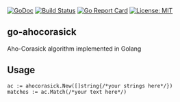 [![GoDoc](https://godoc.org/github.com/Codehardt/go-ahocorasick?status.svg)](https://godoc.org/github.com/Codehardt/go-ahocorasick)
[![Build Status](https://travis-ci.org/Codehardt/go-ahocorasick.svg?branch=master)](https://travis-ci.org/Codehardt/go-ahocorasick)
[![Go Report Card](https://goreportcard.com/badge/github.com/Codehardt/go-ahocorasick)](https://goreportcard.com/report/github.com/Codehardt/go-ahocorasick)
[![License: MIT](https://img.shields.io/badge/License-MIT-yellow.svg)](https://opensource.org/licenses/MIT)

## go-ahocorasick
Aho-Corasick algorithm implemented in Golang

## Usage

```golang
ac := ahocorasick.New([]string{/*your strings here*/})
matches := ac.Match(/*your text here*/)
```
